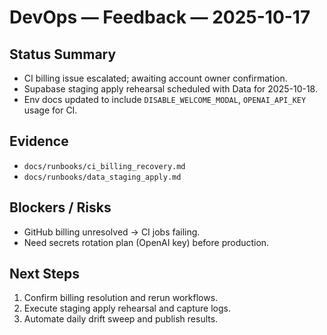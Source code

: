 # DevOps — Feedback — 2025-10-17

## Status Summary
- CI billing issue escalated; awaiting account owner confirmation.
- Supabase staging apply rehearsal scheduled with Data for 2025-10-18.
- Env docs updated to include `DISABLE_WELCOME_MODAL`, `OPENAI_API_KEY` usage for CI.

## Evidence
- `docs/runbooks/ci_billing_recovery.md`
- `docs/runbooks/data_staging_apply.md`

## Blockers / Risks
- GitHub billing unresolved → CI jobs failing.
- Need secrets rotation plan (OpenAI key) before production.

## Next Steps
1. Confirm billing resolution and rerun workflows.
2. Execute staging apply rehearsal and capture logs.
3. Automate daily drift sweep and publish results.
